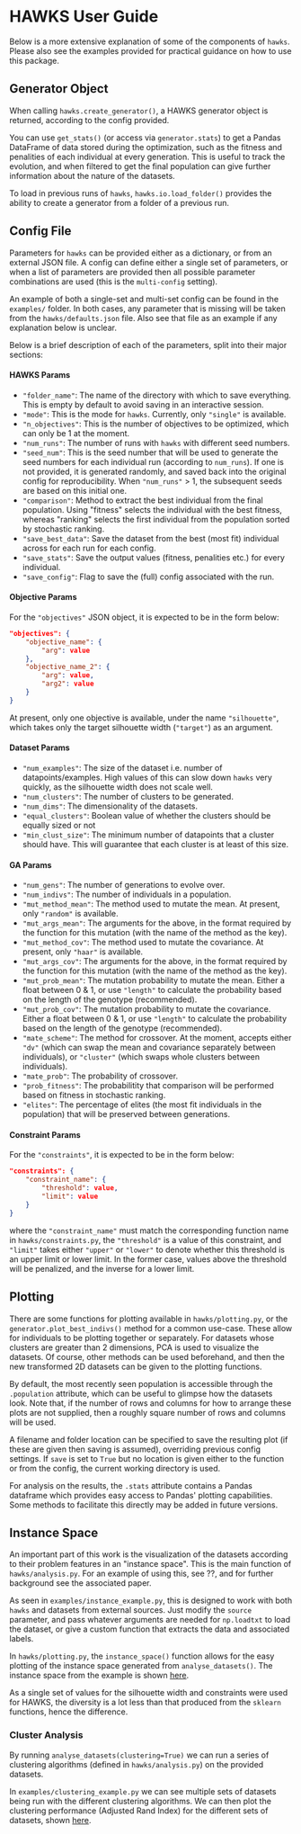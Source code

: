 # HAWKS User Guide
Below is a more extensive explanation of some of the components of `hawks`. Please also see the examples provided for practical guidance on how to use this package.

## Generator Object
When calling `hawks.create_generator()`, a HAWKS generator object is returned, according to the config provided.

You can use `get_stats()` (or access via `generator.stats`) to get a Pandas DataFrame of data stored during the optimization, such as the fitness and penalities of each individual at every generation. This is useful to track the evolution, and when filtered to get the final population can give further information about the nature of the datasets.

To load in previous runs of `hawks`, `hawks.io.load_folder()` provides the ability to create a generator from a folder of a previous run.

## Config File
Parameters for `hawks` can be provided either as a dictionary, or from an external JSON file. A config can define either a single set of parameters, or when a list of parameters are provided then all possible parameter combinations are used (this is the `multi-config` setting).

An example of both a single-set and multi-set config can be found in the `examples/` folder. In both cases, any parameter that is missing will be taken from the `hawks/defaults.json` file. Also see that file as an example if any explanation below is unclear.

Below is a brief description of each of the parameters, split into their major sections:

#### HAWKS Params
* `"folder_name"`: The name of the directory with which to save everything. This is empty by default to avoid saving in an interactive session.
* `"mode"`: This is the mode for `hawks`. Currently, only `"single"` is available.
* `"n_objectives"`: This is the number of objectives to be optimized, which can only be 1 at the moment.
* `"num_runs"`: The number of runs with `hawks` with different seed numbers.
* `"seed_num"`: This is the seed number that will be used to generate the seed numbers for each individual run (according to `num_runs`). If one is not provided, it is generated randomly, and saved back into the original config for reproducibility. When `"num_runs"` > 1, the subsequent seeds are based on this initial one.
* `"comparison"`: Method to extract the best individual from the final population. Using "fitness" selects the individual with the best fitness, whereas "ranking" selects the first individual from the population sorted by stochastic ranking.
* `"save_best_data"`: Save the dataset from the best (most fit) individual across for each run for each config.
* `"save_stats"`: Save the output values (fitness, penalities etc.) for every individual.
* `"save_config"`: Flag to save the (full) config associated with the run.

#### Objective Params
For the `"objectives"` JSON object, it is expected to be in the form below:

```JSON
"objectives": {
    "objective_name": {
        "arg": value
    },
    "objective_name_2": {
        "arg": value,
        "arg2": value
    }
}
```
At present, only one objective is available, under the name `"silhouette"`, which takes only the target silhouette width (`"target"`) as an argument.

#### Dataset Params
* `"num_examples"`: The size of the dataset i.e. number of datapoints/examples. High values of this can slow down `hawks` very quickly, as the silhouette width does not scale well.
* `"num_clusters"`: The number of clusters to be generated.
* `"num_dims"`: The dimensionality of the datasets.
* `"equal_clusters"`: Boolean value of whether the clusters should be equally sized or not
* `"min_clust_size"`: The minimum number of datapoints that a cluster should have. This will guarantee that each cluster is at least of this size.

#### GA Params
* `"num_gens"`: The number of generations to evolve over.
* `"num_indivs"`: The number of individuals in a population.
* `"mut_method_mean"`: The method used to mutate the mean. At present, only `"random"` is available.
* `"mut_args_mean"`: The arguments for the above, in the format required by the function for this mutation (with the name of the method as the key).
* `"mut_method_cov"`: The method used to mutate the covariance. At present, only `"haar"` is available.
* `"mut_args_cov"`: The arguments for the above, in the format required by the function for this mutation (with the name of the method as the key).
* `"mut_prob_mean"`: The mutation probability to mutate the mean. Either a float between 0 & 1, or use `"length"` to calculate the probability based on the length of the genotype (recommended).
* `"mut_prob_cov"`: The mutation probability to mutate the covariance. Either a float between 0 & 1, or use `"length"` to calculate the probability based on the length of the genotype (recommended).
* `"mate_scheme"`: The method for crossover. At the moment, accepts either `"dv"` (which can swap the mean and covariance separately between individuals), or `"cluster"` (which swaps whole clusters between individuals).
* `"mate_prob"`: The probability of crossover.
* `"prob_fitness"`: The probabilitity that comparison will be performed based on fitness in stochastic ranking.
* `"elites"`: The percentage of elites (the most fit individuals in the population) that will be preserved between generations.

#### Constraint Params
For the `"constraints"`, it is expected to be in the form below:
```JSON
"constraints": {
    "constraint_name": {
        "threshold": value,
        "limit": value
    }
}
```
where the `"constraint_name"` must match the corresponding function name in `hawks/constraints.py`, the `"threshold"` is a value of this constraint, and `"limit"` takes either `"upper"` or `"lower"` to denote whether this threshold is an upper limit or lower limit. In the former case, values above the threshold will be penalized, and the inverse for a lower limit.

## Plotting
There are some functions for plotting available in `hawks/plotting.py`, or the `generator.plot_best_indivs()` method for a common use-case. These allow for individuals to be plotting together or separately. For datasets whose clusters are greater than 2 dimensions, PCA is used to visualize the datasets. Of course, other methods can be used beforehand, and then the new transformed 2D datasets can be given to the plotting functions.

By default, the most recently seen population is accessible through the `.population` attribute, which can be useful to glimpse how the datasets look. Note that, if the number of rows and columns for how to arrange these plots are not supplied, then a roughly square number of rows and columns will be used.

A filename and folder location can be specified to save the resulting plot (if these are given then saving is assumed), overriding previous config settings. If `save` is set to `True` but no location is given either to the function or from the config, the current working directory is used.

For analysis on the results, the `.stats` attribute contains a Pandas dataframe which provides easy access to Pandas' plotting capabilities. Some methods to facilitate this directly may be added in future versions.

## Instance Space
An important part of this work is the visualization of the datasets according to their problem features in an "instance space". This is the main function of `hawks/analysis.py`. For an example of using this, see ??, and for further background see the associated paper.

As seen in `examples/instance_example.py`, this is designed to work with both `hawks` and datasets from external sources. Just modify the `source` parameter, and pass whatever arguments are needed for `np.loadtxt` to load the dataset, or give a custom function that extracts the data and associated labels.

In `hawks/plotting.py`, the `instance_space()` function allows for the easy plotting of the instance space generated from `analyse_datasets()`. The instance space from the example is shown [here](https://github.com/sea-shunned/hawks/blob/master/examples/instance_space_source.pdf).

As a single set of values for the silhouette width and constraints were used for HAWKS, the diversity is a lot less than that produced from the `sklearn` functions, hence the difference.

### Cluster Analysis
By running `analyse_datasets(clustering=True)` we can run a series of clustering algorithms (defined in `hawks/analysis.py`) on the provided datasets.

In `examples/clustering_example.py` we can see multiple sets of datasets being run with the different clustering algorithms. We can then plot the clustering performance (Adjusted Rand Index) for the different sets of datasets, shown [here](https://github.com/sea-shunned/hawks/blob/master/examples/clustering_performance.pdf).